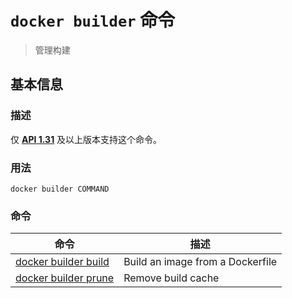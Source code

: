 # `docker builder` 命令

> 管理构建

## 基本信息

### 描述

仅 [**API 1.31**](https://docs.docker.com/engine/api/v1.31/) 及以上版本支持这个命令。

### 用法

```
docker builder COMMAND
```

### 命令

| 命令 | 描述 |
| ------------------------------------------------------------ | -------------------------------- |
| [docker builder build](https://docs.docker.com/engine/reference/commandline/builder_build/) | Build an image from a Dockerfile |
| [docker builder prune](https://docs.docker.com/engine/reference/commandline/builder_prune/) | Remove build cache |

